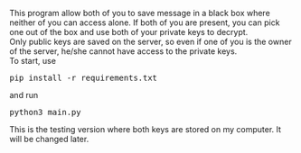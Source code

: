 This program allow both of you to save message in a black box where neither of you can access alone. If both of you are present, you can pick one out of the box and use both of your private keys to decrypt.  
Only public keys are saved on the server, so even if one of you is the owner of the server, he/she cannot have access to the private keys.  
To start, use 
<pre>pip install -r requirements.txt</pre>
and run
<pre>python3 main.py</pre>
This is the testing version where both keys are stored on my computer. It will be changed later.
